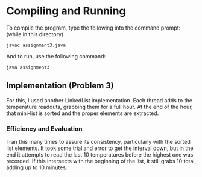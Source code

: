 # Compiling and Running
To compile the program, type the following into the command prompt: (while in this directory)

`javac assignment3.java`

And to run, use the following command:

`java assignment3`

## Implementation (Problem 3)
For this, I used another LinkedList implementation. Each thread adds to the temperature readouts, grabbing them for a full hour. At the end of the hour, that mini-list is sorted and the proper elements are extracted.

### Efficiency and Evaluation
I ran this many times to assure its consistency, particularly with the sorted list elements. It took some trial and error to get the interval down, but in the end it attempts to read the last 10 temperatures before the highest one was recorded. If this intersects with the beginning of the list, it still grabs 10 total, adding up to 10 minutes.
